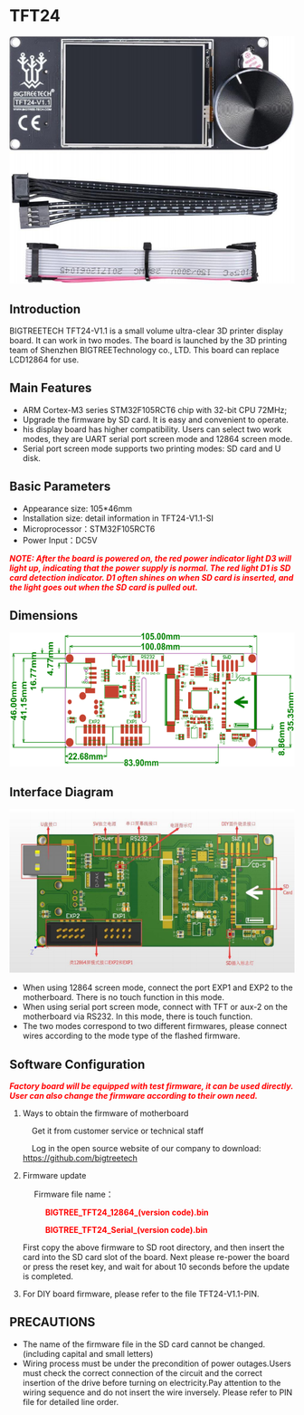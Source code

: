 # TFT24

<img src=img/TFT24/TFT24_Title.png width="600" />

## **Introduction**

BIGTREETECH TFT24-V1.1 is a small volume ultra-clear 3D printer display board. It can work in two modes. The board is launched by the 3D printing team of Shenzhen BIGTREETechnology co., LTD. This board can replace LCD12864 for use.

## **Main Features**

- ARM Cortex-M3 series STM32F105RCT6 chip with 32-bit CPU 72MHz;
- Upgrade the firmware by SD card. It is easy and convenient to operate.
- his display board has higher compatibility. Users can select two work modes, they are UART serial port screen mode and 12864 screen mode.
- Serial port screen mode supports two printing modes: SD card and U disk.

## **Basic Parameters**

- Appearance size: 105*46mm
- Installation size: detail information in TFT24-V1.1-SI
- Microprocessor：STM32F105RCT6
- Power Input：DC5V

<font  color="red">***NOTE: After the board is powered on, the red power indicator light D3 will light up, indicating that the power supply is normal. The red light D1 is SD 
card detection indicator. D1 often shines on when SD card is inserted, and the light goes out when the SD card is pulled out.***</font>

## **Dimensions**

<img src=img/TFT24/TFT24_Diagram.png width="600" />

## **Interface Diagram**

<img src=img/TFT24/TFT24_Interface.png width="600" />

- When using 12864 screen mode, connect the port EXP1 and EXP2 to the motherboard. There is no touch function in this mode.
- When using serial port screen mode, connect with TFT or aux-2 on the motherboard via RS232. In this mode, there is touch function.
- The two modes correspond to two different firmwares, please connect wires according to the mode type of the flashed firmware.

## **Software Configuration**

<font  color="red">***Factory board will be equipped with test firmware, it can be used directly. User can also change the firmware according to their own need.***</font>

1. Ways to obtain the firmware of motherboard

   ​	&nbsp;&nbsp;&nbsp;Get it from customer service or technical staff

   ​	&nbsp;&nbsp;&nbsp;Log in the open source website of our company to download: https://github.com/bigtreetech

2. Firmware update

   &nbsp;&nbsp;&nbsp;&nbsp;&nbsp;Firmware file name：

   &nbsp;&nbsp;&nbsp;&nbsp;&nbsp;&nbsp;&nbsp;&nbsp;&nbsp;&nbsp;<font  color="red">**BIGTREE_TFT24_12864_(version code).bin**</font>

   &nbsp;&nbsp;&nbsp;&nbsp;&nbsp;&nbsp;&nbsp;&nbsp;&nbsp;&nbsp;<font  color="red">**BIGTREE_TFT24_Serial_(version code).bin**</font>

   <p>First copy the above firmware to SD root directory, and then insert the card into the SD card slot of the board. Next please re-power the board or press the reset key, and wait for about 10 seconds before the update is completed. </p>

3. For DIY board firmware, please refer to the file TFT24-V1.1-PIN.


## **PRECAUTIONS**

- The name of the firmware file in the SD card cannot be changed. (including capital and small letters)
- Wiring process must be under the precondition of power outages.Users must check the correct connection of the circuit and the correct insertion of the drive before turning on electricity.Pay attention to the wiring sequence and do not insert the wire inversely. Please refer to PIN file for detailed line order.
